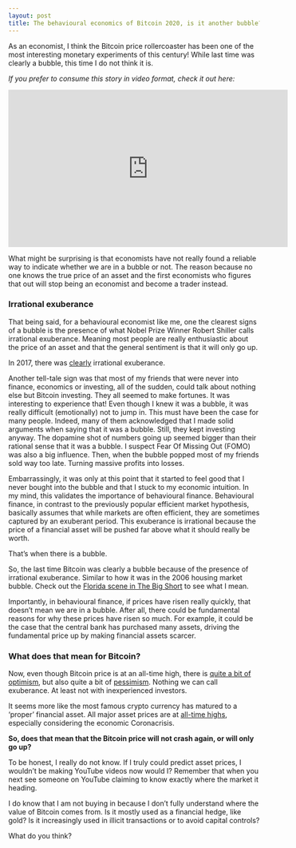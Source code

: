 ```yaml
---
layout: post
title: The behavioural economics of Bitcoin 2020, is it another bubble?
---
```


As an economist, I think the Bitcoin price rollercoaster has been one of the most interesting monetary experiments of this century! While last time was clearly a bubble, this time I do not think it is.

*If you prefer to consume this story in video format, check it out here:*

<iframe width="560" height="315" src="https://www.youtube.com/embed/BNdfgF8AEPY" frameborder="0" allow="accelerometer; autoplay; clipboard-write; encrypted-media; gyroscope; picture-in-picture" allowfullscreen></iframe>

What might be surprising is that economists have not really found a reliable way to indicate whether we are in a bubble or not. The reason because no one knows the true price of an asset and the first economists who figures that out will stop being an economist and become a trader instead.

### Irrational exuberance

That being said, for a behavioural economist like me, one the clearest signs of a bubble is the presence of what Nobel Prize Winner Robert Shiller calls irrational exuberance. Meaning most people are really enthusiastic about the price of an asset and that the general sentiment is that it will only go up.

In 2017, there was [clearly](https://www.theatlantic.com/business/archive/2017/12/bitcoin-bubble/547952/) irrational exuberance.

Another tell-tale sign was that most of my friends that were never into finance, economics or investing, all of the sudden, could talk about nothing else but Bitcoin investing. They all seemed to make fortunes.
It was interesting to experience that! Even though I knew it was a bubble, it was really difficult (emotionally) not to jump in. This must have been the case for many people.
Indeed, many of them acknowledged that I made solid arguments when saying that it was a bubble. Still, they kept investing anyway. The dopamine shot of numbers going up seemed bigger than their rational sense that it was a bubble. I suspect Fear Of Missing Out (FOMO) was also a big influence. Then, when the bubble popped most of my friends sold way too late. Turning massive profits into losses.

Embarrassingly, it was only at this point that it started to feel good that I never bought into the bubble and that I stuck to my economic intuition. In my mind, this validates the importance of behavioural finance. Behavioural finance, in contrast to the previously popular efficient market hypothesis, basically assumes that while markets are often efficient, they are sometimes captured by an exuberant period. This exuberance is irrational because the price of a financial asset will be pushed far above what it should really be worth.

That’s when there is a bubble.  

So, the last time Bitcoin was clearly a bubble because of the presence of irrational exuberance. Similar to how it was in the 2006 housing market bubble. Check out the [Florida scene in The Big Short](https://www.youtube.com/watch?v=MesrrYyuoa4&ab_channel=Extractor) to see what I mean.

Importantly, in behavioural finance, if prices have risen really quickly, that doesn’t mean we are in a bubble. After all, there could be fundamental reasons for why these prices have risen so much.
For example, it could be the case that the central bank has purchased many assets, driving the fundamental price up by making financial assets scarcer.

### What does that mean for Bitcoin?

Now, even though Bitcoin price is at an all-time high, there is [quite a bit of optimism](https://finance.yahoo.com/news/are-bitcoin-prices-headed-to-500000-191349207.html), but also quite a bit of [pessimism](https://markets.businessinsider.com/currencies/news/bitcoin-price-bubble-david-rosenberg-supply-mining-cryptocurrency-outlook-record-high-2020-12-1029903485). Nothing we can call exuberance. At least not with inexperienced investors.

It seems more like the most famous crypto currency has matured to a ‘proper’ financial asset. All major asset prices are at [all-time highs](https://www.washingtonpost.com/gdpr-consent/?next_url=https%3a%2f%2fwww.washingtonpost.com%2fbusiness%2f2020%2f08%2f18%2fstocks-economy-coronavirus%2f), especially considering the economic Coronacrisis.

**So, does that mean that the Bitcoin price will not crash again, or will only go up?**

To be honest, I really do not know. If I truly could predict asset prices, I wouldn’t be making YouTube videos now would I? Remember that when you next see someone on YouTube claiming to know exactly where the market it heading.

I do know that I am not buying in because I don’t fully understand where the value of Bitcoin comes from. Is it mostly used as a financial hedge, like gold? Is it increasingly used in illicit transactions or to avoid capital controls?

What do you think?

